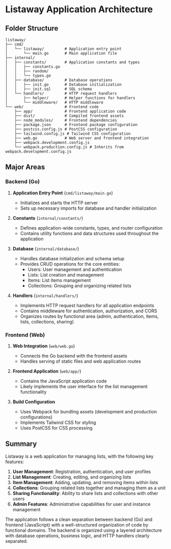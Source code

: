 # Listaway Application Architecture

## Folder Structure

```
listaway/
├── cmd/
│   └── listaway/         # Application entry point
│       └── main.go       # Main application file
├── internal/
│   ├── constants/        # Application constants and types
│   │   ├── constants.go
│   │   ├── random/
│   │   └── types.go
│   ├── database/         # Database operations
│   │   ├── init.go       # Database initialization
│   │   ├── init.sql      # SQL schema
│   └── handlers/         # HTTP request handlers
│       ├── helper/       # Helper functions for handlers
│       └── middleware/   # HTTP middleware
└── web/                  # Frontend code
    ├── app/              # Frontend application code
    ├── dist/             # Compiled frontend assets
    ├── node_modules/     # Frontend dependencies
    ├── package.json      # Frontend package configuration
    ├── postcss.config.js # PostCSS configuration
    ├── tailwind.config.js # Tailwind CSS configuration
    ├── web.go            # Web server and frontend integration
    ├── webpack.development.config.js
    └── webpack.production.config.js # Inherits from webpack.development.config.js
```

## Major Areas

### Backend (Go)

1. **Application Entry Point** (`cmd/listaway/main.go`)
   - Initializes and starts the HTTP server
   - Sets up necessary imports for database and handler initialization

2. **Constants** (`internal/constants/`)
   - Defines application-wide constants, types, and router configuration
   - Contains utility functions and data structures used throughout the application

3. **Database** (`internal/database/`)
   - Handles database initialization and schema setup
   - Provides CRUD operations for the core entities:
     - Users: User management and authentication
     - Lists: List creation and management
     - Items: List items management
     - Collections: Grouping and organizing related lists

4. **Handlers** (`internal/handlers/`)
   - Implements HTTP request handlers for all application endpoints
   - Contains middleware for authentication, authorization, and CORS
   - Organizes routes by functional area (admin, authentication, items, lists, collections, sharing)

### Frontend (Web)

1. **Web Integration** (`web/web.go`)
   - Connects the Go backend with the frontend assets
   - Handles serving of static files and web application routes

2. **Frontend Application** (`web/app/`)
   - Contains the JavaScript application code
   - Likely implements the user interface for the list management functionality

3. **Build Configuration**
   - Uses Webpack for bundling assets (development and production configurations)
   - Implements Tailwind CSS for styling
   - Uses PostCSS for CSS processing

## Summary

Listaway is a web application for managing lists, with the following key features:

1. **User Management**: Registration, authentication, and user profiles
2. **List Management**: Creating, editing, and organizing lists
3. **Item Management**: Adding, updating, and removing items within lists
4. **Collections**: Grouping related lists together and managing them as a unit
5. **Sharing Functionality**: Ability to share lists and collections with other users
6. **Admin Features**: Administrative capabilities for user and instance management

The application follows a clean separation between backend (Go) and frontend (JavaScript) with a well-structured organization of code by functional domains. The backend is organized using a layered architecture with database operations, business logic, and HTTP handlers clearly separated.